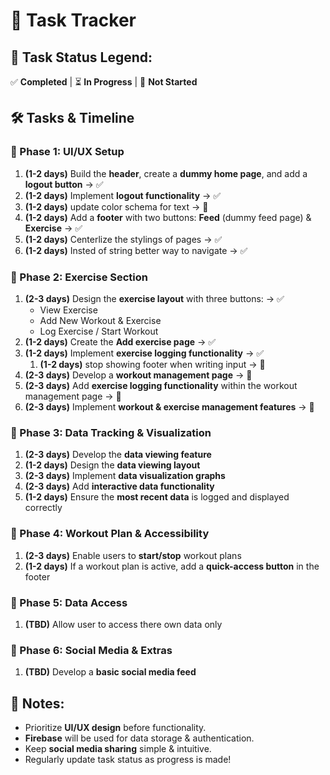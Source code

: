 # 📌 Task Tracker

## 🔹 Task Status Legend:  
✅ **Completed** | ⏳ **In Progress** | 🚫 **Not Started**  

## 🛠 Tasks & Timeline  

### 🔹 Phase 1: UI/UX Setup  
1. **(1-2 days)** Build the **header**, create a **dummy home page**, and add a **logout button** → ✅
1. **(1-2 days)** Implement **logout functionality** → ✅
1. **(1-2 days)** update color schema for text → 🚫
1. **(1-2 days)** Add a **footer** with two buttons: **Feed** (dummy feed page) & **Exercise** → ✅
1. **(1-2 days)** Centerlize the stylings of pages → ✅
1. **(1-2 days)** Insted of string better way to navigate → ✅

### 🔹 Phase 2: Exercise Section  
1. **(2-3 days)** Design the **exercise layout** with three buttons:  → ✅
    - View Exercise  
    - Add New Workout & Exercise  
    - Log Exercise / Start Workout  
1. **(1-2 days)** Create the **Add exercise page** → ✅
1. **(1-2 days)** Implement **exercise logging functionality** → ✅
    1. **(1-2 days)** stop showing footer when writing input → 🚫
1. **(2-3 days)** Develop a **workout management page** → 🚫
1. **(2-3 days)** Add **exercise logging functionality** within the workout management page → 🚫
1. **(2-3 days)** Implement **workout & exercise management features** → 🚫

### 🔹 Phase 3: Data Tracking & Visualization  
1. **(2-3 days)** Develop the **data viewing feature**  
1. **(1-2 days)** Design the **data viewing layout**  
1. **(2-3 days)** Implement **data visualization graphs**  
1. **(2-3 days)** Add **interactive data functionality**  
1. **(1-2 days)** Ensure the **most recent data** is logged and displayed correctly  

### 🔹 Phase 4: Workout Plan & Accessibility  
1. **(2-3 days)** Enable users to **start/stop** workout plans  
1. **(1-2 days)** If a workout plan is active, add a **quick-access button** in the footer  

### 🔹 Phase 5: Data Access 
1. **(TBD)** Allow user to access there own data only 

### 🔹 Phase 6: Social Media & Extras  
1. **(TBD)** Develop a **basic social media feed**  


## 📝 Notes:  
- Prioritize **UI/UX design** before functionality.  
- **Firebase** will be used for data storage & authentication.  
- Keep **social media sharing** simple & intuitive.  
- Regularly update task status as progress is made!  